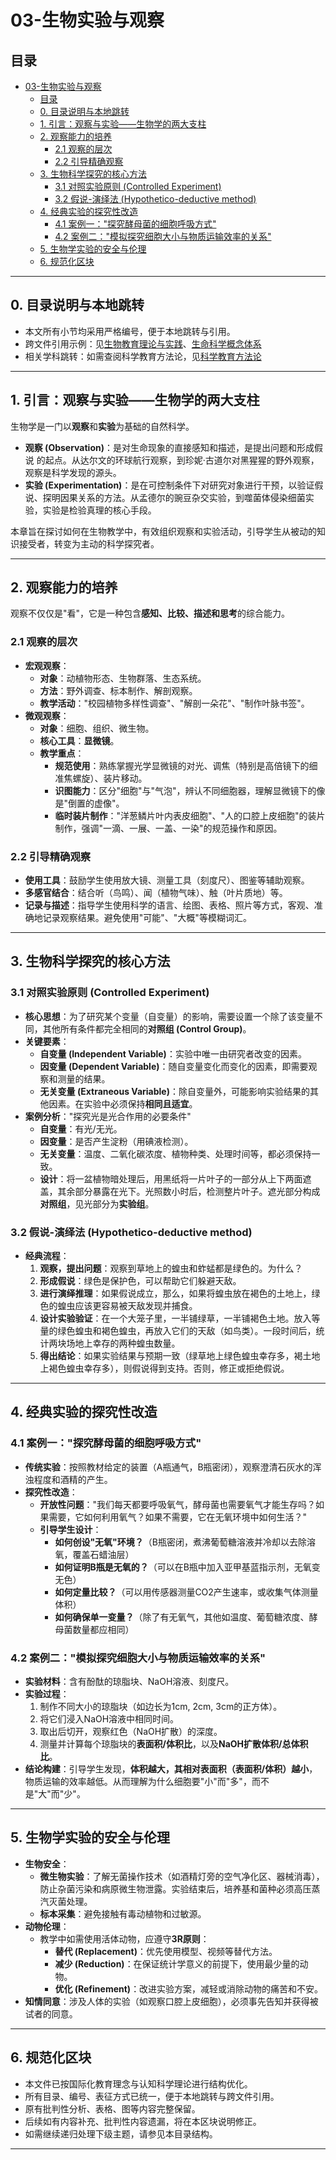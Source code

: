 # 03-生物实验与观察

## 目录

- [03-生物实验与观察](#03-生物实验与观察)
  - [目录](#目录)
  - [0. 目录说明与本地跳转](#0-目录说明与本地跳转)
  - [1. 引言：观察与实验——生物学的两大支柱](#1-引言观察与实验生物学的两大支柱)
  - [2. 观察能力的培养](#2-观察能力的培养)
    - [2.1 观察的层次](#21-观察的层次)
    - [2.2 引导精确观察](#22-引导精确观察)
  - [3. 生物科学探究的核心方法](#3-生物科学探究的核心方法)
    - [3.1 对照实验原则 (Controlled Experiment)](#31-对照实验原则-controlled-experiment)
    - [3.2 假说-演绎法 (Hypothetico-deductive method)](#32-假说-演绎法-hypothetico-deductive-method)
  - [4. 经典实验的探究性改造](#4-经典实验的探究性改造)
    - [4.1 案例一："探究酵母菌的细胞呼吸方式"](#41-案例一探究酵母菌的细胞呼吸方式)
    - [4.2 案例二："模拟探究细胞大小与物质运输效率的关系"](#42-案例二模拟探究细胞大小与物质运输效率的关系)
  - [5. 生物学实验的安全与伦理](#5-生物学实验的安全与伦理)
  - [6. 规范化区块](#6-规范化区块)

---

## 0. 目录说明与本地跳转

- 本文所有小节均采用严格编号，便于本地跳转与引用。
- 跨文件引用示例：见[生物教育理论与实践](./01-生物教育理论与实践.md)、[生命科学概念体系](./02-生命科学概念体系.md)
- 相关学科跳转：如需查阅科学教育方法论，见[科学教育方法论](../../02-科学教育方法论.md)

---

## 1. 引言：观察与实验——生物学的两大支柱

生物学是一门以**观察**和**实验**为基础的自然科学。

- **观察 (Observation)**：是对生命现象的直接感知和描述，是提出问题和形成假说
的起点。从达尔文的环球航行观察，到珍妮·古道尔对黑猩猩的野外观察，观察是科学发现的源头。
- **实验 (Experimentation)**：是在可控制条件下对研究对象进行干预，以验证假说、探明因果关系的方法。从孟德尔的豌豆杂交实验，到噬菌体侵染细菌实验，实验是检验真理的核心手段。

本章旨在探讨如何在生物教学中，有效组织观察和实验活动，引导学生从被动的知识接受者，转变为主动的科学探究者。

---

## 2. 观察能力的培养

观察不仅仅是"看"，它是一种包含**感知、比较、描述和思考**的综合能力。

### 2.1 观察的层次

- **宏观观察**：
  - **对象**：动植物形态、生物群落、生态系统。
  - **方法**：野外调查、标本制作、解剖观察。
  - **教学活动**："校园植物多样性调查"、"解剖一朵花"、"制作叶脉书签"。
- **微观观察**：
  - **对象**：细胞、组织、微生物。
  - **核心工具**：**显微镜**。
  - **教学重点**：
    - **规范使用**：熟练掌握光学显微镜的对光、调焦（特别是高倍镜下的细准焦螺旋）、装片移动。
    - **识图能力**：区分"细胞"与"气泡"，辨认不同细胞器，理解显微镜下的像是"倒置的虚像"。
    - **临时装片制作**："洋葱鳞片叶内表皮细胞"、"人的口腔上皮细胞"的装片制作，强调"一滴、一展、一盖、一染"的规范操作和原因。

### 2.2 引导精确观察

- **使用工具**：鼓励学生使用放大镜、测量工具（刻度尺）、图鉴等辅助观察。
- **多感官结合**：结合听（鸟鸣）、闻（植物气味）、触（叶片质地）等。
- **记录与描述**：指导学生使用科学的语言、绘图、表格、照片等方式，客观、准确地记录观察结果。避免使用"可能"、"大概"等模糊词汇。

---

## 3. 生物科学探究的核心方法

### 3.1 对照实验原则 (Controlled Experiment)

- **核心思想**：为了研究某个变量（自变量）的影响，需要设置一个除了该变量不同，其他所有条件都完全相同的**对照组 (Control Group)**。
- **关键要素**：
  - **自变量 (Independent Variable)**：实验中唯一由研究者改变的因素。
  - **因变量 (Dependent Variable)**：随自变量变化而变化的因素，即需要观察和测量的结果。
  - **无关变量 (Extraneous Variable)**：除自变量外，可能影响实验结果的其他因素。在实验中必须保持**相同且适宜**。
- **案例分析**："探究光是光合作用的必要条件"
  - **自变量**：有光/无光。
  - **因变量**：是否产生淀粉（用碘液检测）。
  - **无关变量**：温度、二氧化碳浓度、植物种类、处理时间等，都必须保持一致。
  - **设计**：将一盆植物暗处理后，用黑纸将一片叶子的一部分从上下两面遮盖，其余部分暴露在光下。光照数小时后，检测整片叶子。遮光部分构成**对照组**，见光部分为**实验组**。

### 3.2 假说-演绎法 (Hypothetico-deductive method)

- **经典流程**：
  1. **观察，提出问题**：观察到草地上的蝗虫和蚱蜢都是绿色的。为什么？
  2. **形成假说**：绿色是保护色，可以帮助它们躲避天敌。
  3. **进行演绎推理**：如果假说成立，那么，如果将蝗虫放在褐色的土地上，绿色的蝗虫应该更容易被天敌发现并捕食。
  4. **设计实验验证**：在一个大笼子里，一半铺绿草，一半铺褐色土地。放入等量的绿色蝗虫和褐色蝗虫，再放入它们的天敌（如鸟类）。一段时间后，统计两块场地上幸存的两种蝗虫数量。
  5. **得出结论**：如果实验结果与预期一致（绿草地上绿色蝗虫幸存多，褐土地上褐色蝗虫幸存多），则假说得到支持。否则，修正或拒绝假说。

---

## 4. 经典实验的探究性改造

### 4.1 案例一："探究酵母菌的细胞呼吸方式"

- **传统实验**：按照教材给定的装置（A瓶通气，B瓶密闭），观察澄清石灰水的浑浊程度和酒精的产生。
- **探究性改造**：
  - **开放性问题**："我们每天都要呼吸氧气，酵母菌也需要氧气才能生存吗？如果需要，它如何利用氧气？如果不需要，它在无氧环境中如何生活？"
  - **引导学生设计**：
    - **如何创设"无氧"环境？**（B瓶密闭，煮沸葡萄糖溶液并冷却以去除溶氧，覆盖石蜡油层）
    - **如何证明B瓶是无氧的？**（可以在B瓶中加入亚甲基蓝指示剂，无氧变无色）
    - **如何定量比较？**（可以用传感器测量CO2产生速率，或收集气体测量体积）
    - **如何确保单一变量？**（除了有无氧气，其他如温度、葡萄糖浓度、酵母菌数量都应相同）

### 4.2 案例二："模拟探究细胞大小与物质运输效率的关系"

- **实验材料**：含有酚酞的琼脂块、NaOH溶液、刻度尺。
- **实验过程**：
  1. 制作不同大小的琼脂块（如边长为1cm, 2cm, 3cm的正方体）。
  2. 将它们浸入NaOH溶液中相同时间。
  3. 取出后切开，观察红色（NaOH扩散）的深度。
  4. 测量并计算每个琼脂块的**表面积/体积比**，以及**NaOH扩散体积/总体积比**。
- **结论构建**：引导学生发现，**体积越大，其相对表面积（表面积/体积）越小**，物质运输的效率越低。从而理解为什么细胞要"小"而"多"，而不是"大"而"少"。

---

## 5. 生物学实验的安全与伦理

- **生物安全**：
  - **微生物实验**：了解无菌操作技术（如酒精灯旁的空气净化区、器械消毒），防止杂菌污染和病原微生物泄露。实验结束后，培养基和菌种必须高压蒸汽灭菌处理。
  - **标本采集**：避免接触有毒动植物和过敏源。
- **动物伦理**：
  - 教学中如需使用活体动物，应遵守**3R原则**：
    - **替代 (Replacement)**：优先使用模型、视频等替代方法。
    - **减少 (Reduction)**：在保证统计学意义的前提下，使用最少量的动物。
    - **优化 (Refinement)**：改进实验方案，减轻或消除动物的痛苦和不安。
- **知情同意**：涉及人体的实验（如观察口腔上皮细胞），必须事先告知并获得被试者的同意。

---

## 6. 规范化区块

- 本文件已按国际化教育理念与认知科学理论进行结构优化。
- 所有目录、编号、表征方式已统一，便于本地跳转与跨文件引用。
- 原有批判性分析、表格、图等内容完整保留。
- 后续如有内容补充、批判性内容遗漏，将在本区块说明修正。
- 如需继续递归处理下级主题，请参见本目录结构。

---
